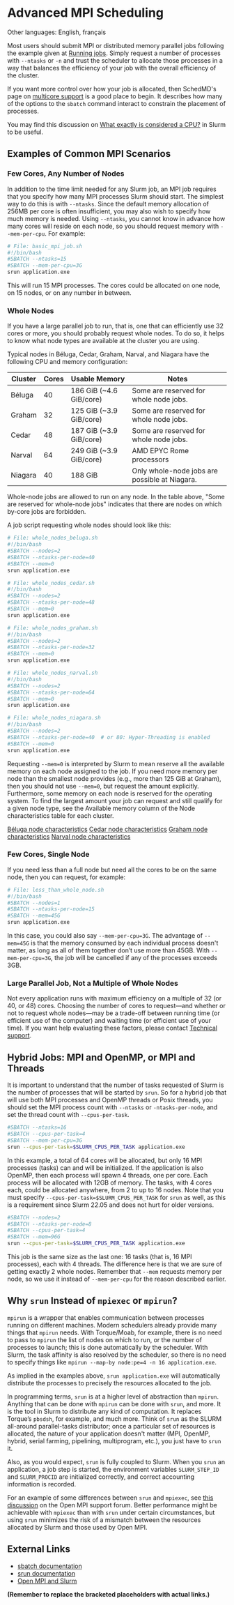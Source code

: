 # Advanced MPI Scheduling

Other languages: English, français

Most users should submit MPI or distributed memory parallel jobs following the example given at [Running jobs](link-to-running-jobs-page). Simply request a number of processes with `--ntasks` or `-n` and trust the scheduler to allocate those processes in a way that balances the efficiency of your job with the overall efficiency of the cluster.

If you want more control over how your job is allocated, then SchedMD's page on [multicore support](link-to-multicore-support-page) is a good place to begin. It describes how many of the options to the `sbatch` command interact to constrain the placement of processes.

You may find this discussion on [What exactly is considered a CPU?](link-to-cpu-discussion) in Slurm to be useful.


## Examples of Common MPI Scenarios

### Few Cores, Any Number of Nodes

In addition to the time limit needed for any Slurm job, an MPI job requires that you specify how many MPI processes Slurm should start. The simplest way to do this is with `--ntasks`. Since the default memory allocation of 256MB per core is often insufficient, you may also wish to specify how much memory is needed. Using `--ntasks`, you cannot know in advance how many cores will reside on each node, so you should request memory with `--mem-per-cpu`. For example:

```bash
# File: basic_mpi_job.sh
#!/bin/bash
#SBATCH --ntasks=15
#SBATCH --mem-per-cpu=3G
srun application.exe
```

This will run 15 MPI processes. The cores could be allocated on one node, on 15 nodes, or on any number in between.


### Whole Nodes

If you have a large parallel job to run, that is, one that can efficiently use 32 cores or more, you should probably request whole nodes. To do so, it helps to know what node types are available at the cluster you are using.

Typical nodes in Béluga, Cedar, Graham, Narval, and Niagara have the following CPU and memory configuration:

| Cluster | Cores | Usable Memory | Notes                                      |
|---------|-------|-----------------|----------------------------------------------|
| Béluga  | 40    | 186 GiB (~4.6 GiB/core) | Some are reserved for whole node jobs.      |
| Graham  | 32    | 125 GiB (~3.9 GiB/core) | Some are reserved for whole node jobs.      |
| Cedar   | 48    | 187 GiB (~3.9 GiB/core) | Some are reserved for whole node jobs.      |
| Narval  | 64    | 249 GiB (~3.9 GiB/core) | AMD EPYC Rome processors                    |
| Niagara | 40    | 188 GiB             | Only whole-node jobs are possible at Niagara. |

Whole-node jobs are allowed to run on any node. In the table above, "Some are reserved for whole-node jobs" indicates that there are nodes on which by-core jobs are forbidden.

A job script requesting whole nodes should look like this:

```bash
# File: whole_nodes_beluga.sh
#!/bin/bash
#SBATCH --nodes=2
#SBATCH --ntasks-per-node=40
#SBATCH --mem=0
srun application.exe
```

```bash
# File: whole_nodes_cedar.sh
#!/bin/bash
#SBATCH --nodes=2
#SBATCH --ntasks-per-node=48
#SBATCH --mem=0
srun application.exe
```

```bash
# File: whole_nodes_graham.sh
#!/bin/bash
#SBATCH --nodes=2
#SBATCH --ntasks-per-node=32
#SBATCH --mem=0
srun application.exe
```

```bash
# File: whole_nodes_narval.sh
#!/bin/bash
#SBATCH --nodes=2
#SBATCH --ntasks-per-node=64
#SBATCH --mem=0
srun application.exe
```

```bash
# File: whole_nodes_niagara.sh
#!/bin/bash
#SBATCH --nodes=2
#SBATCH --ntasks-per-node=40  # or 80: Hyper-Threading is enabled
#SBATCH --mem=0
srun application.exe
```

Requesting `--mem=0` is interpreted by Slurm to mean reserve all the available memory on each node assigned to the job. If you need more memory per node than the smallest node provides (e.g., more than 125 GiB at Graham), then you should not use `--mem=0`, but request the amount explicitly. Furthermore, some memory on each node is reserved for the operating system. To find the largest amount your job can request and still qualify for a given node type, see the Available memory column of the Node characteristics table for each cluster.

[Béluga node characteristics](link-to-beluga-node-characteristics)
[Cedar node characteristics](link-to-cedar-node-characteristics)
[Graham node characteristics](link-to-graham-node-characteristics)
[Narval node characteristics](link-to-narval-node-characteristics)


### Few Cores, Single Node

If you need less than a full node but need all the cores to be on the same node, then you can request, for example:

```bash
# File: less_than_whole_node.sh
#!/bin/bash
#SBATCH --nodes=1
#SBATCH --ntasks-per-node=15
#SBATCH --mem=45G
srun application.exe
```

In this case, you could also say `--mem-per-cpu=3G`. The advantage of `--mem=45G` is that the memory consumed by each individual process doesn't matter, as long as all of them together don’t use more than 45GB. With `--mem-per-cpu=3G`, the job will be cancelled if any of the processes exceeds 3GB.


### Large Parallel Job, Not a Multiple of Whole Nodes

Not every application runs with maximum efficiency on a multiple of 32 (or 40, or 48) cores. Choosing the number of cores to request—and whether or not to request whole nodes—may be a trade-off between running time (or efficient use of the computer) and waiting time (or efficient use of your time). If you want help evaluating these factors, please contact [Technical support](link-to-technical-support).


## Hybrid Jobs: MPI and OpenMP, or MPI and Threads

It is important to understand that the number of tasks requested of Slurm is the number of processes that will be started by `srun`. So for a hybrid job that will use both MPI processes and OpenMP threads or Posix threads, you should set the MPI process count with `--ntasks` or `-ntasks-per-node`, and set the thread count with `--cpus-per-task`.

```bash
#SBATCH --ntasks=16
#SBATCH --cpus-per-task=4
#SBATCH --mem-per-cpu=3G
srun --cpus-per-task=$SLURM_CPUS_PER_TASK application.exe
```

In this example, a total of 64 cores will be allocated, but only 16 MPI processes (tasks) can and will be initialized. If the application is also OpenMP, then each process will spawn 4 threads, one per core. Each process will be allocated with 12GB of memory. The tasks, with 4 cores each, could be allocated anywhere, from 2 to up to 16 nodes. Note that you must specify `--cpus-per-task=$SLURM_CPUS_PER_TASK` for `srun` as well, as this is a requirement since Slurm 22.05 and does not hurt for older versions.

```bash
#SBATCH --nodes=2
#SBATCH --ntasks-per-node=8
#SBATCH --cpus-per-task=4
#SBATCH --mem=96G
srun --cpus-per-task=$SLURM_CPUS_PER_TASK application.exe
```

This job is the same size as the last one: 16 tasks (that is, 16 MPI processes), each with 4 threads. The difference here is that we are sure of getting exactly 2 whole nodes. Remember that `--mem` requests memory per node, so we use it instead of `--mem-per-cpu` for the reason described earlier.


## Why `srun` Instead of `mpiexec` or `mpirun`?

`mpirun` is a wrapper that enables communication between processes running on different machines. Modern schedulers already provide many things that `mpirun` needs. With Torque/Moab, for example, there is no need to pass to `mpirun` the list of nodes on which to run, or the number of processes to launch; this is done automatically by the scheduler. With Slurm, the task affinity is also resolved by the scheduler, so there is no need to specify things like `mpirun --map-by node:pe=4 -n 16 application.exe`.

As implied in the examples above, `srun application.exe` will automatically distribute the processes to precisely the resources allocated to the job.

In programming terms, `srun` is at a higher level of abstraction than `mpirun`. Anything that can be done with `mpirun` can be done with `srun`, and more. It is the tool in Slurm to distribute any kind of computation. It replaces Torque’s `pbsdsh`, for example, and much more. Think of `srun` as the SLURM all-around parallel-tasks distributor; once a particular set of resources is allocated, the nature of your application doesn't matter (MPI, OpenMP, hybrid, serial farming, pipelining, multiprogram, etc.), you just have to `srun` it.

Also, as you would expect, `srun` is fully coupled to Slurm. When you `srun` an application, a job step is started, the environment variables `SLURM_STEP_ID` and `SLURM_PROCID` are initialized correctly, and correct accounting information is recorded.

For an example of some differences between `srun` and `mpiexec`, see [this discussion](link-to-openmpi-discussion) on the Open MPI support forum. Better performance might be achievable with `mpiexec` than with `srun` under certain circumstances, but using `srun` minimizes the risk of a mismatch between the resources allocated by Slurm and those used by Open MPI.


## External Links

* [sbatch documentation](link-to-sbatch-docs)
* [srun documentation](link-to-srun-docs)
* [Open MPI and Slurm](link-to-openmpi-slurm-docs)


**(Remember to replace the bracketed placeholders with actual links.)**

